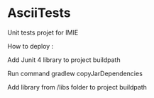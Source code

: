# AsciiTests

Unit tests projet for IMIE

How to deploy : 

Add Junit 4 library to project buildpath

Run command gradlew copyJarDependencies

Add library from /libs folder to project buildpath

